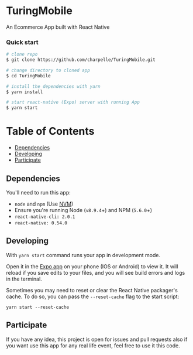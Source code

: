 # TuringMobile

An Ecommerce App built with React Native


### Quick start

```bash
# clone repo
$ git clone https://github.com/charpelle/TuringMobile.git

# change directory to cloned app
$ cd TuringMobile

# install the dependencies with yarn
$ yarn install

# start react-native (Expo) server with running App
$ yarn start
```

# Table of Contents

* [Dependencies](#dependencies)
* [Developing](#developing)
* [Participate](#participate)


 ## Dependencies
 
 You'll need to run this app:
 * `node` and `npm` (Use [NVM](https://github.com/creationix/nvm))
 * Ensure you're running Node (`v8.9.4`+) and NPM (`5.6.0`+)
 * `react-native-cli: 2.0.1`
 * `react-native: 0.54.0`
 
  

## Developing
  
With `yarn start` command runs your app in development mode.

Open it in the [Expo app](https://expo.io) on your phone (IOS or Android) to view it. It will reload if you save edits to your files, and you will see build errors and logs in the terminal.

Sometimes you may need to reset or clear the React Native packager's cache. To do so, you can pass the `--reset-cache` flag to the start script:

```
yarn start --reset-cache
```

## Participate

If you have any idea, this project is open for issues and pull requests also if you want use this app for any real life event, feel free to use it this code.

